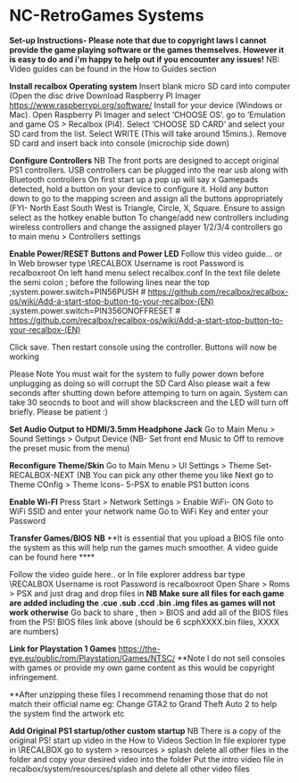 # NC-RetroGames Systems

**Set-up Instructions- Please note that due to copyright laws I cannot provide the game playing software or the games themselves. However it is easy to do and i'm happy to help out if you encounter any issues!** NB: Video guides can be found in the How to Guides section

**Install recalbox Operating system**
Insert blank micro SD card into computer (Open the disc drive
Download Raspberry PI Imager https://www.raspberrypi.org/software/ 
Install for your device (Windows or Mac).
Open Raspberry Pi Imager and select ‘CHOOSE OS’.
go to ‘Emulation and game OS > Recalbox (Pi4).
Select ‘CHOOSE SD CARD’ and select your SD card from the list.
Select WRITE  (This will take around 15mins.).
Remove SD card and insert back into console (microchip side down)

**Configure Controllers** NB The front ports are designed to accept original PS1 controllers. USB controllers can be plugged into the rear usb along with Bluetooth controllers
On first start up a pop up will say x Gamepads detected, hold a button on your device to configure it.
Hold any button down to go to the mapping screen and assign all the buttons appropriately (FYI- North East South West is Triangle, Circle, X, Square.
Ensure to assign select as the hotkey enable button
To change/add new controllers including wireless controllers and change the assigned player 1/2/3/4 controllers go to main menu > Controllers settings

**Enable Power/RESET Buttons and Power LED**
Follow this video guide...
or
In Web browser type \\RECALBOX
Username is root
Password is recalboxroot
On left hand menu select recalbox.conf
In the text file delete the semi colon ; before the following lines near the top
;system.power.switch=PIN56PUSH           # https://github.com/recalbox/recalbox-os/wiki/Add-a-start-stop-button-to-your-recalbox-(EN)
;system.power.switch=PIN356ONOFFRESET    # https://github.com/recalbox/recalbox-os/wiki/Add-a-start-stop-button-to-your-recalbox-(EN)

Click save. Then restart console using the controller. Buttons will now be working

Please Note You must wait for the system to fully power down before unplugging as doing so will corrupt the SD Card
Also please wait a few seconds after shutting down before attemping to turn on again. 
System can take 30 seocnds to boot and will show blackscreen and the LED will turn off briefly. Please be patient :)


**Set Audio Output to HDMI/3.5mm Headphone Jack**
Go to Main Menu > Sound Settings > Output Device   (NB- Set front end Music to Off to remove the preset music from the menu)

**Reconfigure Theme/Skin**
Go to Main Menu > UI Settings > Theme Set- RECALBOX-NEXT   (NB You can pick any other theme you like
Next go to Theme COnfig > Theme Icons- 5-PSX to enable PS1 button icons

**Enable Wi-FI**
Press Start > Network Settings > Enable WiFi- ON
Goto to WiFi SSID and enter your network name
Go to WiFi Key and enter your Password

**Transfer Games/BIOS** **NB** **It is essential that you upload a BIOS file onto the system as this will help run the games much smoother. A video guide can be found here ****

Follow the video guide here..
or
In file explorer address bar type   \\RECALBOX
Username is root
Password is recalboxroot
Open Share > Roms > PSX and just drag and drop files in **NB Make sure all files for each game are added including the .cue .sub .ccd .bin .img files as games will not work otherwise**
Go back to share , then > BIOS and add all of the BIOS files from the PS! BIOS files link above (should be 6 scphXXXX.bin files, XXXX are numbers)

**Link for Playstation 1 Games** https://the-eye.eu/public/rom/Playstation/Games/NTSC/  **Note I do not sell consoles with games or provide my own game content as this would be copyright infringement. 

**After unzipping these files I recommend renaming those that do not match their official name eg: Change GTA2 to Grand Theft Auto 2 to help the system find the artwork etc

**Add Original PS1 startup/other custom startup** NB There is a copy of the original PS! start up video in the How to Videos Section
In file explorer type in \\RECALBOX
go to system > resources > splash
delete all other files in the folder and copy your desired video into the folder
Put the intro video file in recalbox/system/resources/splash and delete all other video files
